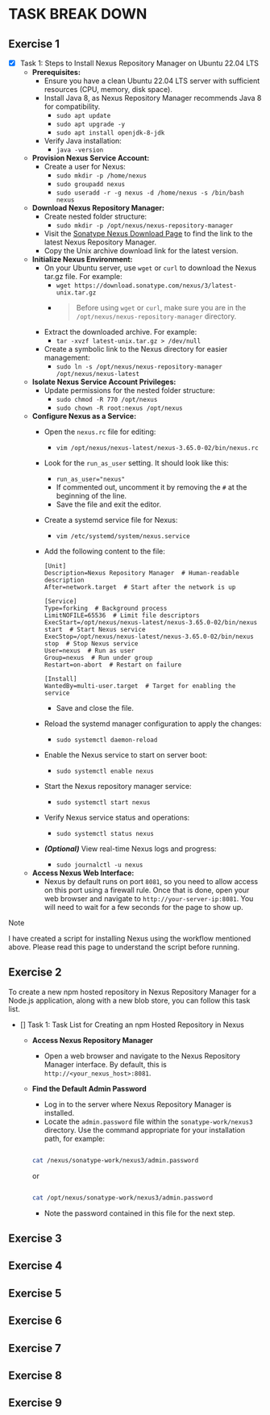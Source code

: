 # TASK BREAK DOWN

## Exercise 1

- [x] Task 1: Steps to Install Nexus Repository Manager on Ubuntu 22.04 LTS
  - **Prerequisites:**
    - Ensure you have a clean Ubuntu 22.04 LTS server with sufficient resources (CPU, memory, disk space).
    - Install Java 8, as Nexus Repository Manager recommends Java 8 for compatibility.
      - `sudo apt update`
      - `sudo apt upgrade -y`
      - `sudo apt install openjdk-8-jdk`
    - Verify Java installation:
      - `java -version`
  - **Provision Nexus Service Account:**
    - Create a user for Nexus:
      - `sudo mkdir -p /home/nexus`
      - `sudo groupadd nexus`
      - `sudo useradd -r -g nexus -d /home/nexus -s /bin/bash nexus`
  - **Download Nexus Repository Manager:**
    - Create nested folder structure:
      - `sudo mkdir -p /opt/nexus/nexus-repository-manager`
    - Visit the [Sonatype Nexus Download Page](https://help.sonatype.com/repomanager3/product-information/download) to find the link to the latest Nexus Repository Manager.
    - Copy the Unix archive download link for the latest version.
  - **Initialize Nexus Environment:**
    - On your Ubuntu server, use `wget` or `curl` to download the Nexus tar.gz file. For example:
      - `wget https://download.sonatype.com/nexus/3/latest-unix.tar.gz`
      - > Before using `wget` or `curl`, make sure you are in the `/opt/nexus/nexus-repository-manager` directory.
    - Extract the downloaded archive. For example:
      - `tar -xvzf latest-unix.tar.gz > /dev/null`
    - Create a symbolic link to the Nexus directory for easier management:
      - `sudo ln -s /opt/nexus/nexus-repository-manager /opt/nexus/nexus-latest`
  - **Isolate Nexus Service Account Privileges:**
    - Update permissions for the nested folder structure:
      - `sudo chmod -R 770 /opt/nexus`
      - `sudo chown -R root:nexus /opt/nexus`
  - **Configure Nexus as a Service:**
    - Open the `nexus.rc` file for editing:
      - `vim /opt/nexus/nexus-latest/nexus-3.65.0-02/bin/nexus.rc`
    - Look for the `run_as_user` setting. It should look like this:
      - `run_as_user="nexus"`
      - If commented out, uncomment it by removing the `#` at the beginning of the line.
      - Save the file and exit the editor.
    - Create a systemd service file for Nexus:
      - `vim /etc/systemd/system/nexus.service`
    - Add the following content to the file:

      ```(systemd config)
      [Unit]
      Description=Nexus Repository Manager  # Human-readable description
      After=network.target  # Start after the network is up

      [Service]
      Type=forking  # Background process
      LimitNOFILE=65536  # Limit file descriptors
      ExecStart=/opt/nexus/nexus-latest/nexus-3.65.0-02/bin/nexus start  # Start Nexus service
      ExecStop=/opt/nexus/nexus-latest/nexus-3.65.0-02/bin/nexus stop  # Stop Nexus service
      User=nexus  # Run as user
      Group=nexus  # Run under group
      Restart=on-abort  # Restart on failure

      [Install]
      WantedBy=multi-user.target  # Target for enabling the service
      ```

      - Save and close the file.
    - Reload the systemd manager configuration to apply the changes:
      - `sudo systemctl daemon-reload`
    - Enable the Nexus service to start on server boot:
      - `sudo systemctl enable nexus`
    - Start the Nexus repository manager service:
      - `sudo systemctl start nexus`
    - Verify Nexus service status and operations:
      - `sudo systemctl status nexus`
    - ***(Optional)*** View real-time Nexus logs and progress:
      - `sudo journalctl -u nexus`
  - **Access Nexus Web Interface:**
    - Nexus by default runs on port `8081`, so you need to allow access on this port using a firewall rule. Once that is done, open your web browser and navigate to `http://your-server-ip:8081`. You will need to wait for a few seconds for the page to show up.

> [!NOTE]
> I have created a script for installing Nexus using the workflow mentioned above. Please read this page to understand the script before running.

## Exercise 2

To create a new npm hosted repository in Nexus Repository Manager for a Node.js application, along with a new blob store, you can follow this task list.

- [] Task 1: Task List for Creating an npm Hosted Repository in Nexus
  - **Access Nexus Repository Manager**
    - Open a web browser and navigate to the Nexus Repository Manager interface. By default, this is `http://<your_nexus_host>:8081`.
  - **Find the Default Admin Password**
    - Log in to the server where Nexus Repository Manager is installed.
    - Locate the `admin.password` file within the `sonatype-work/nexus3` directory. Use the command appropriate for your installation path, for example:

     ```bash

     cat /nexus/sonatype-work/nexus3/admin.password

     ```

     or

     ```bash
     
     cat /opt/nexus/sonatype-work/nexus3/admin.password

     ```

    - Note the password contained in this file for the next step.

## Exercise 3

## Exercise 4

## Exercise 5

## Exercise 6

## Exercise 7

## Exercise 8

## Exercise 9

